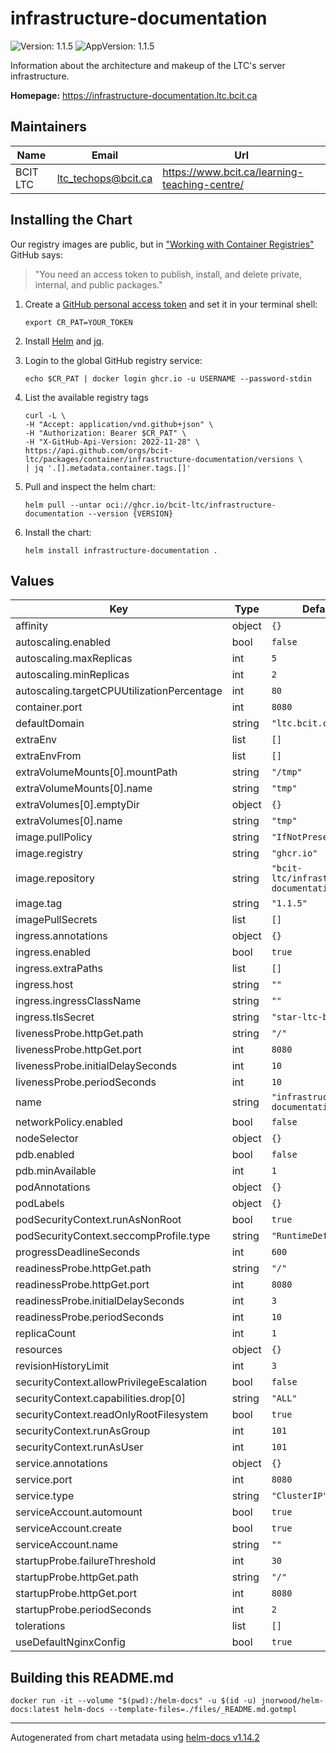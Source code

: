 # infrastructure-documentation

![Version: 1.1.5](https://img.shields.io/badge/Version-1.1.5-informational?style=flat-square) ![AppVersion: 1.1.5](https://img.shields.io/badge/AppVersion-1.1.5-informational?style=flat-square)

Information about the architecture and makeup of the LTC's server infrastructure.

**Homepage:** <https://infrastructure-documentation.ltc.bcit.ca>

## Maintainers

| Name | Email | Url |
| ---- | ------ | --- |
| BCIT LTC | <ltc_techops@bcit.ca> | <https://www.bcit.ca/learning-teaching-centre/> |

## Installing the Chart

Our registry images are public, but in ["Working with Container Registries"](https://docs.github.com/en/packages/working-with-a-github-packages-registry/working-with-the-container-registry) GitHub says:
> "You need an access token to publish, install, and delete private, internal, and public packages."

1. Create a [GitHub personal access token](https://docs.github.com/en/authentication/keeping-your-account-and-data-secure/managing-your-personal-access-tokens) and set it in your terminal shell:

    ```console
    export CR_PAT=YOUR_TOKEN
    ```

1. Install [Helm](https://helm.sh/docs/intro/install) and [jq](https://jqlang.org/download/).

1. Login to the global GitHub registry service:

    ```console
    echo $CR_PAT | docker login ghcr.io -u USERNAME --password-stdin
    ```

1. List the available registry tags

    ```console
    curl -L \
    -H "Accept: application/vnd.github+json" \
    -H "Authorization: Bearer $CR_PAT" \
    -H "X-GitHub-Api-Version: 2022-11-28" \
    https://api.github.com/orgs/bcit-ltc/packages/container/infrastructure-documentation/versions \
    | jq '.[].metadata.container.tags.[]'
    ```

1. Pull and inspect the helm chart:

    ```console
    helm pull --untar oci://ghcr.io/bcit-ltc/infrastructure-documentation --version {VERSION}
    ```

1. Install the chart:

    ```console
    helm install infrastructure-documentation .
    ```

## Values

| Key | Type | Default | Description |
|-----|------|---------|-------------|
| affinity | object | `{}` |  |
| autoscaling.enabled | bool | `false` |  |
| autoscaling.maxReplicas | int | `5` |  |
| autoscaling.minReplicas | int | `2` |  |
| autoscaling.targetCPUUtilizationPercentage | int | `80` |  |
| container.port | int | `8080` |  |
| defaultDomain | string | `"ltc.bcit.ca"` |  |
| extraEnv | list | `[]` |  |
| extraEnvFrom | list | `[]` |  |
| extraVolumeMounts[0].mountPath | string | `"/tmp"` |  |
| extraVolumeMounts[0].name | string | `"tmp"` |  |
| extraVolumes[0].emptyDir | object | `{}` |  |
| extraVolumes[0].name | string | `"tmp"` |  |
| image.pullPolicy | string | `"IfNotPresent"` |  |
| image.registry | string | `"ghcr.io"` |  |
| image.repository | string | `"bcit-ltc/infrastructure-documentation"` |  |
| image.tag | string | `"1.1.5"` |  |
| imagePullSecrets | list | `[]` |  |
| ingress.annotations | object | `{}` |  |
| ingress.enabled | bool | `true` |  |
| ingress.extraPaths | list | `[]` |  |
| ingress.host | string | `""` |  |
| ingress.ingressClassName | string | `""` |  |
| ingress.tlsSecret | string | `"star-ltc-bcit-ca"` |  |
| livenessProbe.httpGet.path | string | `"/"` |  |
| livenessProbe.httpGet.port | int | `8080` |  |
| livenessProbe.initialDelaySeconds | int | `10` |  |
| livenessProbe.periodSeconds | int | `10` |  |
| name | string | `"infrastructure-documentation"` |  |
| networkPolicy.enabled | bool | `false` |  |
| nodeSelector | object | `{}` |  |
| pdb.enabled | bool | `false` |  |
| pdb.minAvailable | int | `1` |  |
| podAnnotations | object | `{}` |  |
| podLabels | object | `{}` |  |
| podSecurityContext.runAsNonRoot | bool | `true` |  |
| podSecurityContext.seccompProfile.type | string | `"RuntimeDefault"` |  |
| progressDeadlineSeconds | int | `600` |  |
| readinessProbe.httpGet.path | string | `"/"` |  |
| readinessProbe.httpGet.port | int | `8080` |  |
| readinessProbe.initialDelaySeconds | int | `3` |  |
| readinessProbe.periodSeconds | int | `10` |  |
| replicaCount | int | `1` |  |
| resources | object | `{}` |  |
| revisionHistoryLimit | int | `3` |  |
| securityContext.allowPrivilegeEscalation | bool | `false` |  |
| securityContext.capabilities.drop[0] | string | `"ALL"` |  |
| securityContext.readOnlyRootFilesystem | bool | `true` |  |
| securityContext.runAsGroup | int | `101` |  |
| securityContext.runAsUser | int | `101` |  |
| service.annotations | object | `{}` |  |
| service.port | int | `8080` |  |
| service.type | string | `"ClusterIP"` |  |
| serviceAccount.automount | bool | `true` |  |
| serviceAccount.create | bool | `true` |  |
| serviceAccount.name | string | `""` |  |
| startupProbe.failureThreshold | int | `30` |  |
| startupProbe.httpGet.path | string | `"/"` |  |
| startupProbe.httpGet.port | int | `8080` |  |
| startupProbe.periodSeconds | int | `2` |  |
| tolerations | list | `[]` |  |
| useDefaultNginxConfig | bool | `true` |  |

## Building this README.md

```console
docker run -it --volume "$(pwd):/helm-docs" -u $(id -u) jnorwood/helm-docs:latest helm-docs --template-files=./files/_README.md.gotmpl
```

----------------------------------------------
Autogenerated from chart metadata using [helm-docs v1.14.2](https://github.com/norwoodj/helm-docs/releases/v1.14.2)
